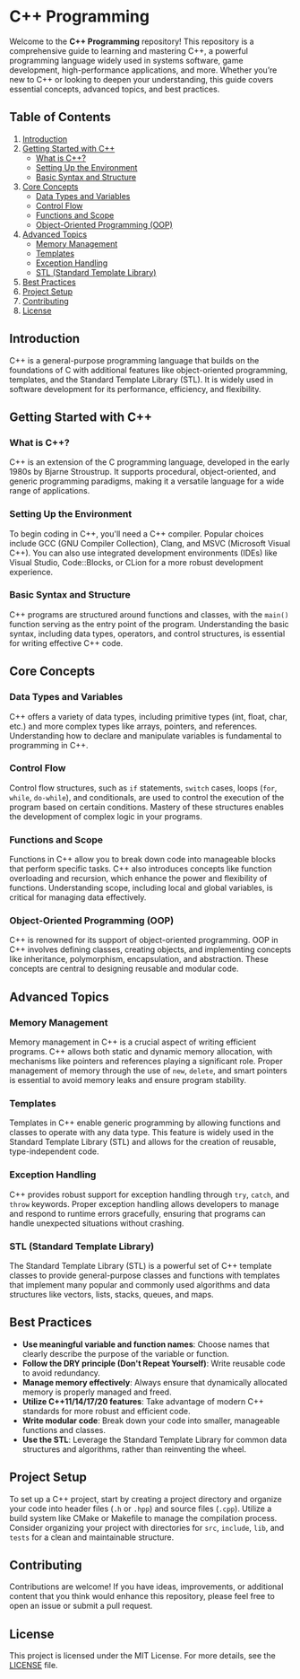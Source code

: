  # C++ Programming

Welcome to the **C++ Programming** repository! This repository is a comprehensive guide to learning and mastering C++, a powerful programming language widely used in systems software, game development, high-performance applications, and more. Whether you’re new to C++ or looking to deepen your understanding, this guide covers essential concepts, advanced topics, and best practices.

## Table of Contents

1. [Introduction](#introduction)
2. [Getting Started with C++](#getting-started-with-c++)
   - [What is C++?](#what-is-c++)
   - [Setting Up the Environment](#setting-up-the-environment)
   - [Basic Syntax and Structure](#basic-syntax-and-structure)
3. [Core Concepts](#core-concepts)
   - [Data Types and Variables](#data-types-and-variables)
   - [Control Flow](#control-flow)
   - [Functions and Scope](#functions-and-scope)
   - [Object-Oriented Programming (OOP)](#object-oriented-programming-oop)
4. [Advanced Topics](#advanced-topics)
   - [Memory Management](#memory-management)
   - [Templates](#templates)
   - [Exception Handling](#exception-handling)
   - [STL (Standard Template Library)](#stl-standard-template-library)
5. [Best Practices](#best-practices)
6. [Project Setup](#project-setup)
7. [Contributing](#contributing)
8. [License](#license)

## Introduction

C++ is a general-purpose programming language that builds on the foundations of C with additional features like object-oriented programming, templates, and the Standard Template Library (STL). It is widely used in software development for its performance, efficiency, and flexibility.

## Getting Started with C++

### What is C++?

C++ is an extension of the C programming language, developed in the early 1980s by Bjarne Stroustrup. It supports procedural, object-oriented, and generic programming paradigms, making it a versatile language for a wide range of applications.

### Setting Up the Environment

To begin coding in C++, you'll need a C++ compiler. Popular choices include GCC (GNU Compiler Collection), Clang, and MSVC (Microsoft Visual C++). You can also use integrated development environments (IDEs) like Visual Studio, Code::Blocks, or CLion for a more robust development experience.

### Basic Syntax and Structure

C++ programs are structured around functions and classes, with the `main()` function serving as the entry point of the program. Understanding the basic syntax, including data types, operators, and control structures, is essential for writing effective C++ code.

## Core Concepts

### Data Types and Variables

C++ offers a variety of data types, including primitive types (int, float, char, etc.) and more complex types like arrays, pointers, and references. Understanding how to declare and manipulate variables is fundamental to programming in C++.

### Control Flow

Control flow structures, such as `if` statements, `switch` cases, loops (`for`, `while`, `do-while`), and conditionals, are used to control the execution of the program based on certain conditions. Mastery of these structures enables the development of complex logic in your programs.

### Functions and Scope

Functions in C++ allow you to break down code into manageable blocks that perform specific tasks. C++ also introduces concepts like function overloading and recursion, which enhance the power and flexibility of functions. Understanding scope, including local and global variables, is critical for managing data effectively.

### Object-Oriented Programming (OOP)

C++ is renowned for its support of object-oriented programming. OOP in C++ involves defining classes, creating objects, and implementing concepts like inheritance, polymorphism, encapsulation, and abstraction. These concepts are central to designing reusable and modular code.

## Advanced Topics

### Memory Management

Memory management in C++ is a crucial aspect of writing efficient programs. C++ allows both static and dynamic memory allocation, with mechanisms like pointers and references playing a significant role. Proper management of memory through the use of `new`, `delete`, and smart pointers is essential to avoid memory leaks and ensure program stability.

### Templates

Templates in C++ enable generic programming by allowing functions and classes to operate with any data type. This feature is widely used in the Standard Template Library (STL) and allows for the creation of reusable, type-independent code.

### Exception Handling

C++ provides robust support for exception handling through `try`, `catch`, and `throw` keywords. Proper exception handling allows developers to manage and respond to runtime errors gracefully, ensuring that programs can handle unexpected situations without crashing.

### STL (Standard Template Library)

The Standard Template Library (STL) is a powerful set of C++ template classes to provide general-purpose classes and functions with templates that implement many popular and commonly used algorithms and data structures like vectors, lists, stacks, queues, and maps.

## Best Practices

- **Use meaningful variable and function names**: Choose names that clearly describe the purpose of the variable or function.
- **Follow the DRY principle (Don't Repeat Yourself)**: Write reusable code to avoid redundancy.
- **Manage memory effectively**: Always ensure that dynamically allocated memory is properly managed and freed.
- **Utilize C++11/14/17/20 features**: Take advantage of modern C++ standards for more robust and efficient code.
- **Write modular code**: Break down your code into smaller, manageable functions and classes.
- **Use the STL**: Leverage the Standard Template Library for common data structures and algorithms, rather than reinventing the wheel.

## Project Setup

To set up a C++ project, start by creating a project directory and organize your code into header files (`.h` or `.hpp`) and source files (`.cpp`). Utilize a build system like CMake or Makefile to manage the compilation process. Consider organizing your project with directories for `src`, `include`, `lib`, and `tests` for a clean and maintainable structure.

## Contributing

Contributions are welcome! If you have ideas, improvements, or additional content that you think would enhance this repository, please feel free to open an issue or submit a pull request.

## License

This project is licensed under the MIT License. For more details, see the [LICENSE](LICENSE) file.
